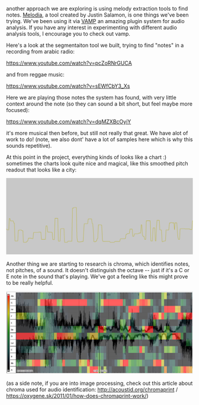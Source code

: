 another approach we are exploring is using melody extraction tools to find notes.  [Melodia](http://www.justinsalamon.com/melody-extraction.html), a tool created by Justin Salamon, is one things we've been trying.  We've been using it via [VAMP](http://vamp-plugins.org/) an amazing plugin system for audio analysis.  If you have any interest in experimenting with different audio analysis tools, I encourage you to check out vamp.

Here's a look at the segmentaiton tool we built, trying to find "notes" in a recording from arabic radio:

https://www.youtube.com/watch?v=pcZoRNrGUCA

and from reggae music: 

https://www.youtube.com/watch?v=sEWfCbY3_Xs

Here we are playing those notes the system has found, with very little context around the note (so they can sound a bit short, but feel maybe more focused): 

https://www.youtube.com/watch?v=dqMZXBcOyiY

it's more musical then before, but still not really that great.  We have alot of work to do!  (note, we also dont' have a lot of samples here which is why this sounds repetitive). 

At this point in the project, everything kinds of looks like a chart :)  sometimes the charts look quite nice and magical, like this smoothed pitch readout that looks like a city: 

![image](../project_images/screenshots/cities.png)

Another thing we are starting to research is chroma, which identifies notes, not pitches, of a sound.  It doesn't distinguish the octave -- just if it's a C or E note in the sound that's playing.  We've got a feeling like this might prove to be really helpful.

![image](../project_images/screenshots/chroma.png)

(as a side note, if you are into image processing, check out this article about chroma used for audio identification: http://acoustid.org/chromaprint / https://oxygene.sk/2011/01/how-does-chromaprint-work/)


